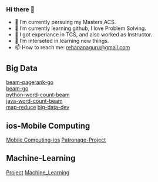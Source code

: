 ### Hi there 👋

<!--
**rehana7/rehana7** is a ✨ _special_ ✨ repository because its `README.md` (this file) appears on your GitHub profile.

Here are some ideas to get you started:
-->

- 🔭 I’m currently persuing my Masters,ACS.
- 🌱 I’m currently learning github, I love Problem Solving.
- 👯 I got experiance in TCS, and also worked as Instructor.
- 🤔 I’m interseted in learning new things.
- 📫 How to reach me: rehananaguru@gmail.com 
<!-- email: S545514@nwmissouri.edu
     919No: 919611245
-->

## Big Data <br/>
[beam-pagerank-go](https://github.com/rehana7/beam-pagerank-go) <br/>
[beam-go](https://github.com/rehana7/beam-go) <br/>
[python-word-count-beam](https://github.com/rehana7/Python-word-count-beam) <br/>
[java-word-count-beam](https://github.com/rehana7/word-count-beam) <br/>
[map-reduce](https://github.com/rehana7/map-reduce-rehana)
[big-data-dev](https://github.com/rehana7/big-data-dev) 

## ios-Mobile Computing
[Mobile Computing-ios](https://github.com/rehana7/MobileComputing) 
[Patronage-Project](https://github.com/rehana7/Patronage_ios_Project)

## Machine-Learning
[Project](https://github.com/rehana7/Machine-Learning/tree/main/project-machine-learning-f22-rehana7)
[Machine_Learning](https://github.com/rehana7/Machine-Learning)
